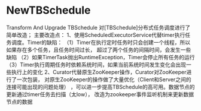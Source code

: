 # NewTBSchedule
Transform And Upgrade TBSchedule
对[TBSchedule]分布式任务调度进行了简单改造；
主要改造点：
1、使用ScheduledExecutorService代替timer执行任务调度。Timer的缺陷：
    （1）Timer在执行定时任务时只会创建一个线程，所以如果存在多个任务，且任务时间过长，
	 超过了两个任务的间隔时间，会发生一些缺陷
    （2）如果TimerTask抛出RuntimeException，Timer会停止所有任务的运行
    （3）Timer执行周期任务时依赖系统时间，如果当前系统时间发生变化会出现一些执行上的变化
2、Curator代替原生ZooKeeper操作，Curator对ZooKeeper进行了一次包装，
对原生ZooKeeper的操作做了大量优化（Client和Server之间的连接可能出现的问题处理）
，可以进一步提高TBSchedule的高可用。数据节点的更新通过timer任务去扫描（太low），
改造为zookeeper事件监听机制来更新数据节点的数据
